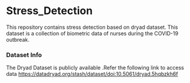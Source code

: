 # Stress_Detection

This repository contains stress detection  based on dryad dataset.  This dataset is a collection of biometric data of nurses during the COVID-19 outbreak. 

### Dataset Info
The Dryad Dataset is publicly available .Refer the following link to access data
https://datadryad.org/stash/dataset/doi:10.5061/dryad.5hqbzkh6f
